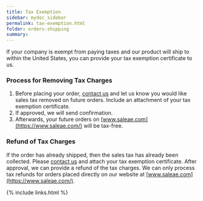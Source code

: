 ```yaml
---
title: Tax Exemption
sidebar: mydoc_sidebar
permalink: tax-exemption.html
folder: orders-shipping
summary:
---
```


If your company is exempt from paying taxes and our product will ship to within the United States, you can provide your tax exemption certificate to us.

### Process for Removing Tax Charges

1. Before placing your order, [contact us](https://contact.saleae.com/hc/en-us/requests/new) and let us know you would like sales tax removed on future orders. Include an attachment of your tax exemption certificate.
2. If approved, we will send confirmation.
3. Afterwards, your future orders on [www.saleae.com](https://www.saleae.com/) will be tax-free.

### Refund of Tax Charges

If the order has already shipped, then the sales tax has already been collected. Please [contact us](https://contact.saleae.com/hc/en-us/requests/new) and attach your tax exemption certificate. After approval, we can provide a refund of the tax charges. We can only process tax refunds for orders placed directly on our website at [www.saleae.com](https://www.saleae.com/).


{% include links.html %}